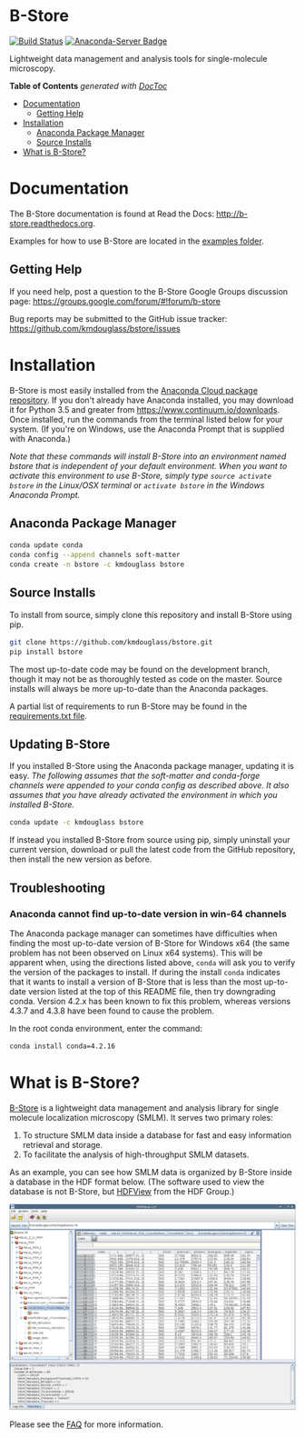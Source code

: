 # B-Store
[![Build Status](https://travis-ci.org/kmdouglass/bstore.svg?branch=master)](https://travis-ci.org/kmdouglass/bstore)
[![Anaconda-Server Badge](https://anaconda.org/kmdouglass/bstore/badges/version.svg)](https://anaconda.org/kmdouglass/bstore)

Lightweight data management and analysis tools for single-molecule microscopy.

<!-- START doctoc generated TOC please keep comment here to allow auto update -->
<!-- DON'T EDIT THIS SECTION, INSTEAD RE-RUN doctoc TO UPDATE -->
**Table of Contents**  *generated with [DocToc](https://github.com/thlorenz/doctoc)*

- [Documentation](#documentation)
  - [Getting Help](#getting-help)
- [Installation](#installation)
  - [Anaconda Package Manager](#anaconda-package-manager)
  - [Source Installs](#source-installs)
- [What is B-Store?](#what-is-b-store)

<!-- END doctoc generated TOC please keep comment here to allow auto update -->

# Documentation

The B-Store documentation is found at Read the Docs:
http://b-store.readthedocs.org.

Examples for how to use B-Store are located in the
[examples folder](https://github.com/kmdouglass/bstore/tree/master/examples).

## Getting Help

If you need help, post a question to the B-Store Google Groups
discussion page: https://groups.google.com/forum/#!forum/b-store

Bug reports may be submitted to the GitHub issue tracker:
https://github.com/kmdouglass/bstore/issues

# Installation
B-Store is most easily installed from the [Anaconda Cloud package repository](https://anaconda.org/kmdouglass/bstore). If you don't already have Anaconda installed, you may download it for Python 3.5 and greater from https://www.continuum.io/downloads. Once installed, run the commands from the terminal listed below for your system. (If you're on Windows, use the Anaconda Prompt that is supplied with Anaconda.)

*Note that these commands will install B-Store into an environment named bstore that is independent of your default environment. When you want to activate this environment to use B-Store, simply type `source activate bstore` in the Linux/OSX terminal or `activate bstore` in the Windows Anaconda Prompt.*

## Anaconda Package Manager
```sh
conda update conda
conda config --append channels soft-matter
conda create -n bstore -c kmdouglass bstore
```

## Source Installs

To install from source, simply clone this repository and install
B-Store using pip.

```sh
git clone https://github.com/kmdouglass/bstore.git
pip install bstore
```

The most up-to-date code may be found on the development branch,
though it may not be as thoroughly tested as code on the
master. Source installs will always be more up-to-date than the
Anaconda packages.

A partial list of requirements to run B-Store may be found in the
[requirements.txt file](https://github.com/kmdouglass/bstore/blob/master/requirements.txt).

## Updating B-Store

If you installed B-Store using the Anaconda package manager, updating
it is easy. *The following assumes that the soft-matter and
conda-forge channels were appended to your conda config as described
above. It also assumes that you have already activated the environment
in which you installed B-Store.*

```sh
conda update -c kmdouglass bstore
```

If instead you installed B-Store from source using pip, simply
uninstall your current version, download or pull the latest code from
the GitHub repository, then install the new version as before.

## Troubleshooting

### Anaconda cannot find up-to-date version in win-64 channels

The Anaconda package manager can sometimes have difficulties when
finding the most up-to-date version of B-Store for Windows x64 (the
same problem has not been observed on Linux x64 systems). This will be
apparent when, using the directions listed above, `conda` will ask you
to verify the version of the packages to install. If during the
install `conda` indicates that it wants to install a version of
B-Store that is less than the most up-to-date version listed at the
top of this README file, then try downgrading conda. Version 4.2.x has
been known to fix this problem, whereas versions 4.3.7 and 4.3.8 have
been found to cause the problem.

In the root conda environment, enter the command:

```sh
conda install conda=4.2.16
```

# What is B-Store?

[B-Store](https://github.com/kmdouglass/bstore) is a lightweight data
management and analysis library for single molecule localization
microscopy (SMLM). It serves two primary roles:

1. To structure SMLM data inside a database for fast and easy
   information retrieval and storage.
2. To facilitate the analysis of high-throughput SMLM datasets.

As an example, you can see how SMLM data is organized by B-Store
inside a database in the HDF format below. (The software used to view
the database is not B-Store, but
[HDFView](https://www.hdfgroup.org/products/java/hdfview/) from the
HDF Group.)

<img src="images/database_example_3.png">

Please see the [FAQ](http://b-store.readthedocs.io/en/latest/faq.html)
for more information.
